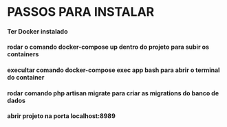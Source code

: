 # PASSOS PARA INSTALAR

#### Ter Docker instalado
#### rodar o comando docker-compose up dentro do projeto para subir os containers
#### execultar comando docker-compose exec app bash para abrir o terminal do container
#### rodar comando php artisan migrate para criar as migrations do banco de dados
#### abrir projeto na porta localhost:8989
